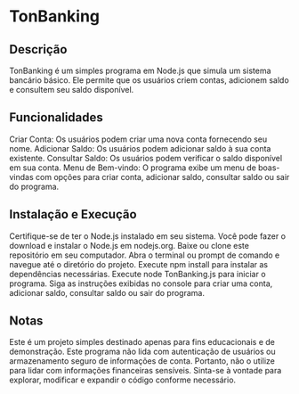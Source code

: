 # TonBanking

## Descrição
TonBanking é um simples programa em Node.js que simula um sistema bancário básico. Ele permite que os usuários criem contas, adicionem saldo e consultem seu saldo disponível.

## Funcionalidades
Criar Conta: Os usuários podem criar uma nova conta fornecendo seu nome.
Adicionar Saldo: Os usuários podem adicionar saldo à sua conta existente.
Consultar Saldo: Os usuários podem verificar o saldo disponível em sua conta.
Menu de Bem-vindo: O programa exibe um menu de boas-vindas com opções para criar conta, adicionar saldo, consultar saldo ou sair do programa.

## Instalação e Execução
Certifique-se de ter o Node.js instalado em seu sistema. Você pode fazer o download e instalar o Node.js em nodejs.org.
Baixe ou clone este repositório em seu computador.
Abra o terminal ou prompt de comando e navegue até o diretório do projeto.
Execute npm install para instalar as dependências necessárias.
Execute node TonBanking.js para iniciar o programa.
Siga as instruções exibidas no console para criar uma conta, adicionar saldo, consultar saldo ou sair do programa.

## Notas
Este é um projeto simples destinado apenas para fins educacionais e de demonstração.
Este programa não lida com autenticação de usuários ou armazenamento seguro de informações de conta. Portanto, não o utilize para lidar com informações financeiras sensíveis.
Sinta-se à vontade para explorar, modificar e expandir o código conforme necessário.